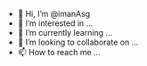 - 👋 Hi, I’m @imanAsg
- 👀 I’m interested in ...
- 🌱 I’m currently learning ...
- 💞️ I’m looking to collaborate on ...
- 📫 How to reach me ...

<!---
imanAsg/imanAsg is a ✨ special ✨ repository because its `README.md` (this file) appears on your GitHub profile.
You can click the Preview link to take a look at your changes.
--->
